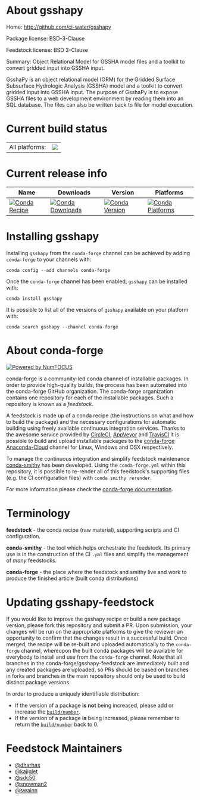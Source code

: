 About gsshapy
=============

Home: http://github.com/ci-water/gsshapy

Package license: BSD-3-Clause

Feedstock license: BSD 3-Clause

Summary: Object Relational Model for GSSHA model files and a toolkit to convert gridded input into GSSHA input.

GsshaPy is an object relational model (ORM) for the
Gridded Surface Subsurface Hydrologic Analysis (GSSHA) model
and a toolkit to convert gridded input into GSSHA input.
The purpose of GsshaPy is to expose GSSHA files to a web
development environment by reading them into an SQL database.
The files can also be written back to file for model execution.


Current build status
====================


<table><tr><td>All platforms:</td>
    <td>
      <a href="https://dev.azure.com/conda-forge/feedstock-builds/_build/latest?definitionId=2981&branchName=master">
        <img src="https://dev.azure.com/conda-forge/feedstock-builds/_apis/build/status/gsshapy-feedstock?branchName=master">
      </a>
    </td>
  </tr>
</table>

Current release info
====================

| Name | Downloads | Version | Platforms |
| --- | --- | --- | --- |
| [![Conda Recipe](https://img.shields.io/badge/recipe-gsshapy-green.svg)](https://anaconda.org/conda-forge/gsshapy) | [![Conda Downloads](https://img.shields.io/conda/dn/conda-forge/gsshapy.svg)](https://anaconda.org/conda-forge/gsshapy) | [![Conda Version](https://img.shields.io/conda/vn/conda-forge/gsshapy.svg)](https://anaconda.org/conda-forge/gsshapy) | [![Conda Platforms](https://img.shields.io/conda/pn/conda-forge/gsshapy.svg)](https://anaconda.org/conda-forge/gsshapy) |

Installing gsshapy
==================

Installing `gsshapy` from the `conda-forge` channel can be achieved by adding `conda-forge` to your channels with:

```
conda config --add channels conda-forge
```

Once the `conda-forge` channel has been enabled, `gsshapy` can be installed with:

```
conda install gsshapy
```

It is possible to list all of the versions of `gsshapy` available on your platform with:

```
conda search gsshapy --channel conda-forge
```


About conda-forge
=================

[![Powered by NumFOCUS](https://img.shields.io/badge/powered%20by-NumFOCUS-orange.svg?style=flat&colorA=E1523D&colorB=007D8A)](http://numfocus.org)

conda-forge is a community-led conda channel of installable packages.
In order to provide high-quality builds, the process has been automated into the
conda-forge GitHub organization. The conda-forge organization contains one repository
for each of the installable packages. Such a repository is known as a *feedstock*.

A feedstock is made up of a conda recipe (the instructions on what and how to build
the package) and the necessary configurations for automatic building using freely
available continuous integration services. Thanks to the awesome service provided by
[CircleCI](https://circleci.com/), [AppVeyor](https://www.appveyor.com/)
and [TravisCI](https://travis-ci.org/) it is possible to build and upload installable
packages to the [conda-forge](https://anaconda.org/conda-forge)
[Anaconda-Cloud](https://anaconda.org/) channel for Linux, Windows and OSX respectively.

To manage the continuous integration and simplify feedstock maintenance
[conda-smithy](https://github.com/conda-forge/conda-smithy) has been developed.
Using the ``conda-forge.yml`` within this repository, it is possible to re-render all of
this feedstock's supporting files (e.g. the CI configuration files) with ``conda smithy rerender``.

For more information please check the [conda-forge documentation](https://conda-forge.org/docs/).

Terminology
===========

**feedstock** - the conda recipe (raw material), supporting scripts and CI configuration.

**conda-smithy** - the tool which helps orchestrate the feedstock.
                   Its primary use is in the construction of the CI ``.yml`` files
                   and simplify the management of *many* feedstocks.

**conda-forge** - the place where the feedstock and smithy live and work to
                  produce the finished article (built conda distributions)


Updating gsshapy-feedstock
==========================

If you would like to improve the gsshapy recipe or build a new
package version, please fork this repository and submit a PR. Upon submission,
your changes will be run on the appropriate platforms to give the reviewer an
opportunity to confirm that the changes result in a successful build. Once
merged, the recipe will be re-built and uploaded automatically to the
`conda-forge` channel, whereupon the built conda packages will be available for
everybody to install and use from the `conda-forge` channel.
Note that all branches in the conda-forge/gsshapy-feedstock are
immediately built and any created packages are uploaded, so PRs should be based
on branches in forks and branches in the main repository should only be used to
build distinct package versions.

In order to produce a uniquely identifiable distribution:
 * If the version of a package **is not** being increased, please add or increase
   the [``build/number``](https://conda.io/docs/user-guide/tasks/build-packages/define-metadata.html#build-number-and-string).
 * If the version of a package **is** being increased, please remember to return
   the [``build/number``](https://conda.io/docs/user-guide/tasks/build-packages/define-metadata.html#build-number-and-string)
   back to 0.

Feedstock Maintainers
=====================

* [@dharhas](https://github.com/dharhas/)
* [@kajiglet](https://github.com/kajiglet/)
* [@sdc50](https://github.com/sdc50/)
* [@snowman2](https://github.com/snowman2/)
* [@swainn](https://github.com/swainn/)

